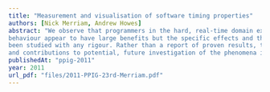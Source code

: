 ```yaml
---
title: "Measurement and visualisation of software timing properties"
authors: [Nick Merriam, Andrew Howes]
abstract: "We observe that programmers in the hard, real-time domain experience severe dificulties when confronted with software timing problems. A number of different visualisations of timing
behaviour appear to have large benefits but the specific effects and their significance have not yet
been studied with any rigour. Rather than a report of proven results, this is a call for suggestions
and contributions to potential, future investigation of the phenomena involved."
publishedAt: "ppig-2011"
year: 2011
url_pdf: "files/2011-PPIG-23rd-Merriam.pdf"
---
```

